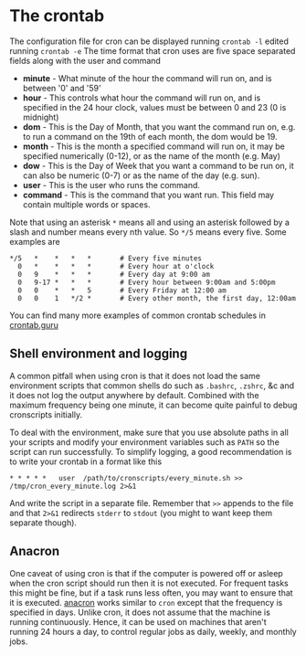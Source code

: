 # The crontab

The configuration file for cron can be displayed running `crontab -l` edited running `crontab -e` The time format that cron uses are five space separated fields along with the user and command

- **minute** -  What minute of the hour the command will run on,
     and is between '0' and '59'
- **hour** -    This controls what hour the command will run on, and is specified in
         the 24 hour clock, values must be between 0 and 23 (0 is midnight)
- **dom** - This is the Day of Month, that you want the command run on, e.g. to
     run a command on the 19th of each month, the dom would be 19.
- **month** -   This is the month a specified command will run on, it may be specified
     numerically (0-12), or as the name of the month (e.g. May)
- **dow** - This is the Day of Week that you want a command to be run on, it can
     also be numeric (0-7) or as the name of the day (e.g. sun).
- **user** -    This is the user who runs the command.
- **command** - This is the command that you want run. This field may contain
     multiple words or spaces.

Note that using an asterisk `*` means all and using an asterisk followed by a slash and number means every nth value. So `*/5` means every five. Some examples are

```shell
*/5   *    *   *   *       # Every five minutes
  0   *    *   *   *       # Every hour at o'clock
  0   9    *   *   *       # Every day at 9:00 am
  0   9-17 *   *   *       # Every hour between 9:00am and 5:00pm
  0   0    *   *   5       # Every Friday at 12:00 am
  0   0    1   */2 *       # Every other month, the first day, 12:00am
```
You can find many more examples of common crontab schedules in [crontab.guru](https://crontab.guru/examples.html)


## Shell environment and logging

A common pitfall when using cron is that it does not load the same environment scripts that common shells do such as `.bashrc`, `.zshrc`, &c and it does not log the output anywhere by default. Combined with the maximum frequency being one minute, it can become quite painful to debug cronscripts initially.

To deal with the environment, make sure that you use absolute paths in all your scripts and modify your environment variables such as `PATH` so the script can run successfully. To simplify logging, a good recommendation is to write your crontab in a format like this


```shell
* * * * *   user  /path/to/cronscripts/every_minute.sh >> /tmp/cron_every_minute.log 2>&1
```

And write the script in a separate file. Remember that `>>` appends to the file and that `2>&1` redirects `stderr` to `stdout` (you might to want keep them separate though).

## Anacron

One caveat of using cron is that if the computer is powered off or asleep when the cron script should run then it is not executed. For frequent tasks this might be fine, but if a task runs less often, you may want to ensure that it is executed. [anacron](https://linux.die.net/man/8/anacron) works similar to `cron` except that the frequency is specified in days. Unlike cron, it does not assume that the machine is running continuously. Hence, it can be used on machines that aren't running 24 hours a day, to control regular jobs as daily, weekly, and monthly jobs.

